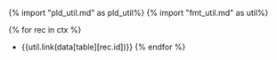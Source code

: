 {% import "pld_util.md" as pld_util%}
{% import "fmt_util.md" as util%}

{% for rec in ctx %}
* {{util.link(data[table][rec.id])}}
{% endfor %}